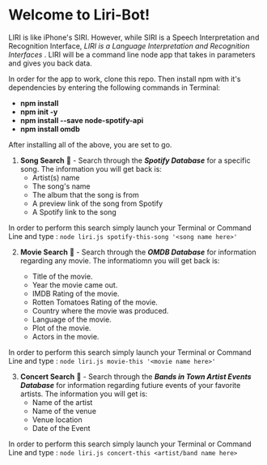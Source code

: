 # Welcome to Liri-Bot!

LIRI is like iPhone's SIRI. However, while SIRI is a Speech Interpretation and Recognition Interface, *LIRI is a Language Interpretation and Recognition Interfaces* . LIRI will be a command line node app that takes in parameters and gives you back data.

In order for the app to work, clone this repo. Then install npm with it's dependencies by entering the following commands in Terminal:  
- **npm install** <br>
- **npm init -y** <br>
- **npm install --save node-spotify-api** <br>
- **npm install omdb**


After installing all of the above, you are set to go.

1. __Song Search__ :musical_note: - Search through the ***Spotify Database*** for a specific song. The information you will get back is:
     * Artist(s) name
     * The song's name
     * The album that the song is from
     * A preview link of the song from Spotify
     * A Spotify link to the song

In order to perform this search simply launch your Terminal or Command Line and type :
    `node liri.js spotify-this-song '<song name here>'`

2. __Movie Search__ :movie_camera: - Search through the ***OMDB Database*** for information regarding any movie. The informatiomn you will get back is:

    * Title of the movie.
    * Year the movie came out.
    * IMDB Rating of the movie.
    * Rotten Tomatoes Rating of the movie.
    * Country where the movie was produced.
    * Language of the movie.
    * Plot of the movie.
    * Actors in the movie.

In order to perform this search simply launch your Terminal or Command Line and type :
    `node liri.js movie-this '<movie name here>'`


3. __Concert Search__ :microphone: - Search through the ***Bands in Town Artist Events Database*** for information regarding futiure events of your favorite artists. The information you will get is:
     * Name of the artist
     * Name of the venue
     * Venue location
     * Date of the Event

In order to perform this search simply launch your Terminal or Command Line and type :
    `node liri.js concert-this <artist/band name here>`

